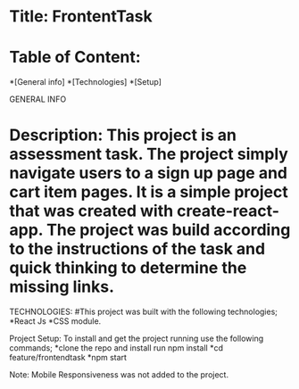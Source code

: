 # Title:  FrontentTask
# Table of Content:
*[General info]
*[Technologies]
*[Setup]

GENERAL INFO
# Description: This project is an assessment task. The project simply navigate users to a sign up page and cart item pages. It is a simple project that was created with create-react-app. The project was build according to the instructions of the task and quick thinking to determine the missing links.

TECHNOLOGIES:
#This project was built with the following technologies;
*React Js
*CSS module.

Project Setup:
To install and get the project running use the following commands;
*clone the repo and install
run npm install
*cd feature/frontendtask
*npm start

Note: Mobile Responsiveness was not added to the project.
